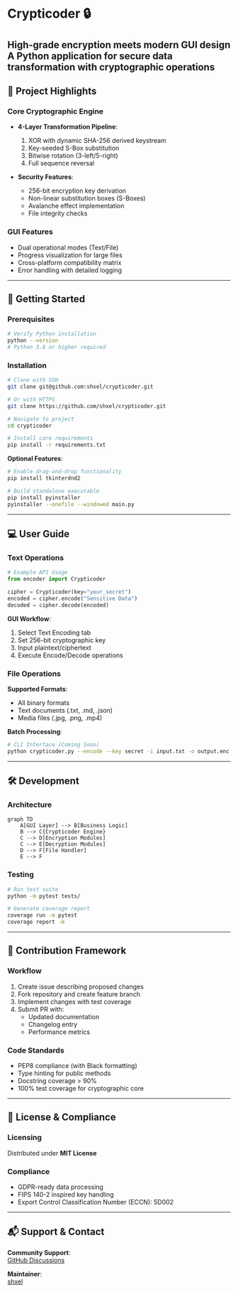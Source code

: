 
# Crypticoder 🔒

**High-grade encryption meets modern GUI design**  
A Python application for secure data transformation with cryptographic operations
---

## 🌟 Project Highlights
### Core Cryptographic Engine
- **4-Layer Transformation Pipeline**:
  1. XOR with dynamic SHA-256 derived keystream
  2. Key-seeded S-Box substitution
  3. Bitwise rotation (3-left/5-right)
  4. Full sequence reversal

- **Security Features**:
  - 256-bit encryption key derivation
  - Non-linear substitution boxes (S-Boxes)
  - Avalanche effect implementation
  - File integrity checks

### GUI Features
- Dual operational modes (Text/File)
- Progress visualization for large files
- Cross-platform compatibility matrix
- Error handling with detailed logging

---

## 🚀 Getting Started

### Prerequisites
```bash
# Verify Python installation
python --version
# Python 3.8 or higher required
```

### Installation
```bash
# Clone with SSH
git clone git@github.com:shxel/crypticoder.git

# Or with HTTPS
git clone https://github.com/shxel/crypticoder.git

# Navigate to project
cd crypticoder

# Install core requirements
pip install -r requirements.txt
```

**Optional Features**:
```bash
# Enable drag-and-drop functionality
pip install tkinterdnd2

# Build standalone executable
pip install pyinstaller
pyinstaller --onefile --windowed main.py
```

---

## 💻 User Guide

### Text Operations
```python
# Example API Usage
from encoder import Crypticoder

cipher = Crypticoder(key="your_secret")
encoded = cipher.encode("Sensitive Data")
decoded = cipher.decode(encoded)
```

**GUI Workflow**:
1. Select Text Encoding tab
2. Set 256-bit cryptographic key
3. Input plaintext/ciphertext
4. Execute Encode/Decode operations


### File Operations
**Supported Formats**:
- All binary formats
- Text documents (.txt, .md, .json)
- Media files (.jpg, .png, .mp4)

**Batch Processing**:
```bash
# CLI Interface (Coming Soon)
python crypticoder.py --encode --key secret -i input.txt -o output.enc
```

---

## 🛠 Development

### Architecture
```mermaid
graph TD
    A[GUI Layer] --> B[Business Logic]
    B --> C{Crypticoder Engine}
    C --> D[Encryption Modules]
    C --> E[Decryption Modules]
    D --> F[File Handler]
    E --> F
```

### Testing
```bash
# Run test suite
python -m pytest tests/

# Generate coverage report
coverage run -m pytest
coverage report -m
```

---

## 🤝 Contribution Framework

### Workflow
1. Create issue describing proposed changes
2. Fork repository and create feature branch
3. Implement changes with test coverage
4. Submit PR with:
   - Updated documentation
   - Changelog entry
   - Performance metrics

### Code Standards
- PEP8 compliance (with Black formatting)
- Type hinting for public methods
- Docstring coverage > 90%
- 100% test coverage for cryptographic core

---

## 📜 License & Compliance

### Licensing
Distributed under **MIT License**

### Compliance
- GDPR-ready data processing
- FIPS 140-2 inspired key handling
- Export Control Classification Number (ECCN): 5D002

---

## 📬 Support & Contact

**Community Support**:  
[GitHub Discussions](https://github.com/shxel/crypticoder/discussions)

**Maintainer**:  
[shxel](https://github.com/shxel)  
